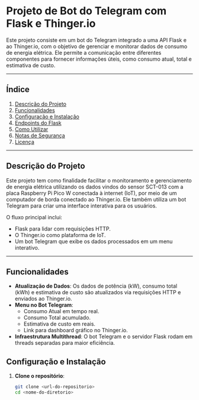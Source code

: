 # Projeto de Bot do Telegram com Flask e Thinger.io

Este projeto consiste em um bot do Telegram integrado a uma API Flask e ao Thinger.io, com o objetivo de gerenciar e monitorar dados de consumo de energia elétrica. Ele permite a comunicação entre diferentes componentes para fornecer informações úteis, como consumo atual, total e estimativa de custo.

---

## Índice

1. [Descrição do Projeto](#descrição-do-projeto)
2. [Funcionalidades](#funcionalidades)
4. [Configuração e Instalação](#configuração-e-instalação)
5. [Endpoints do Flask](#endpoints-do-flask)
6. [Como Utilizar](#como-utilizar)
7. [Notas de Segurança](#notas-de-segurança)
8. [Licença](#licença)

---

## Descrição do Projeto

Este projeto tem como finalidade facilitar o monitoramento e gerenciamento de energia elétrica utilizando os dados vindos do sensor SCT-013 com a placa Raspberry Pi Pico W conectada à internet (IoT), por meio de um computador de borda conectado ao Thinger.io. Ele também utiliza um bot Telegram para criar uma interface interativa para os usuários.

O fluxo principal inclui:
- Flask para lidar com requisições HTTP.
- O Thinger.io como plataforma de IoT.
- Um bot Telegram que exibe os dados processados em um menu interativo.

---

## Funcionalidades

- **Atualização de Dados**: Os dados de potência (kW), consumo total (kWh) e estimativa de custo são atualizados via requisições HTTP e enviados ao Thinger.io.
- **Menu no Bot Telegram**:
  - Consumo Atual em tempo real.
  - Consumo Total acumulado.
  - Estimativa de custo em reais.
  - Link para dashboard gráfico no Thinger.io.
- **Infraestrutura Multithread**: O bot Telegram e o servidor Flask rodam em threads separadas para maior eficiência.

## Configuração e Instalação

1. **Clone o repositório**:
   ```bash
   git clone <url-do-repositorio>
   cd <nome-do-diretorio>

